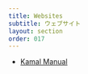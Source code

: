 ```yaml
---
title: Websites
subtitle: ウェブサイト
layout: section
order: 017
---
```


* [Kamal Manual](https://kamalmanual.com)
